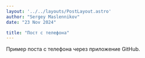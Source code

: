 ```yaml
---
layout: '../../layouts/PostLayout.astro'
author: "Sergey Maslennikov"
date: "23 Nov 2024"

title: "Пост с телефона"
---
```

Пример поста с телефона через приложение GitHub.